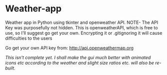 # Weather-app
Weather app in Python using tkinter and openweather API.
NOTE- The API Key was purposefully not hidden.
This is openweatherAPI, which is free to use, so I'll suggest go get your own.
Encrypting it or .gitignoring it will cause difficulties to the users

Go get your own API key from: http://api.openweathermap.org

*This isn't complete yet. I shall make the gui much better with animated icons etc according to the weather and slight size ratios etc. will also be re-built.*
